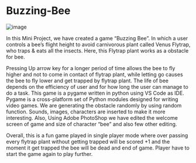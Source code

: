 # Buzzing-Bee

![image](https://user-images.githubusercontent.com/52230282/133815458-b7506fa7-a4fe-4778-ab5a-dc3a94732ed8.png)


In this Mini Project, we have created a game “Buzzing Bee”. In which a user controls a bee’s flight height to avoid carnivorous plant called Venus Flytrap, who traps & eats all the insects. Here, this Flytrap plant works as a obstacle for bee.

Pressing Up arrow key for a longer period of time allows the bee to fly higher and not to come in contact of flytrap plant, while letting go causes the bee to fly lower and get trapped by flytrap plant. The life of bee depends on the efficiency of user and for how long the user can manage to do a task. This game is a pygame written in python using VS Code as IDE. Pygame is a cross-platform set of Python modules designed for writing video games. We are generating the obstacle randomly by using random function. Sounds, images, characters are inserted to make it more interesting. Also, Using Adobe PhotoShop we have edited the welcome screen of game and size of character “bee” and also few other editing.

Overall, this is a fun game played in single player mode where over passing every flytrap plant without getting trapped will be scored +1 and the moment it get trapped the bee will be dead and end of game. Player have to start the game again to play further.
